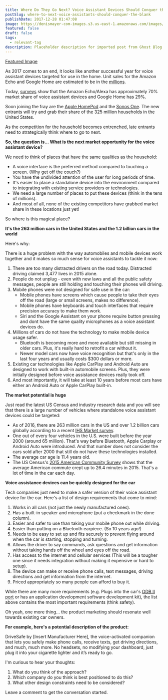```yaml
---
title: Where Do They Go Next? Voice Assistant Devices Should Conquer the ________ Market
postSlug: where-to-next-voice-assistants-should-conquer-the-blank
publishDate: 2017-12-28 01:47:08
image: https://denismayer-com-images.s3.us-east-1.amazonaws.com/images/2020/12/Voice-Assistant-Blog-Header-1.png
featured: false
draft: false
tags:
  - relevant-tag
description: Placeholder description for imported post from Ghost Blog
---
```


[Featured Image](<[../../assets/images/2020/12/Voice-Assistant-Blog-Header-1.png](https://denismayer-com-images.s3.us-east-1.amazonaws.com/images/2020/12/Voice-Assistant-Blog-Header-1.png)>)

As 2017 comes to an end, it looks like another successful year for voice assistant devices targeted for use in the home. Unit sales for the Amazon Echo and Google Home are estimated to be in the [millions](http://www.businessinsider.com/jeff-bezos-amazon-alexa-quote-2017-10).

Today, [surveys](https://www.statista.com/chart/12342/smart-speaker-shipments/) show that the Amazon Echo/Alexa has approximately 70% market share of voice assistant devices and Google Home has 29%.

Soon joining the fray are the [Apple HomePod](https://www.apple.com/homepod/) and the [Sonos One](https://www.sonos.com/en-us/shop/one.html). The new entrants will try and grab their share of the 325 million households in the United States.

As the competition for the household becomes entrenched, late entrants need to strategically think where to go to next.

**So, the question is... What is the next market opportunity for the voice assistant device?**

We need to think of places that have the same qualities as the household:

- A voice interface is the preferred method compared to touching a screen. (Why get off the couch?)
- You have the undivided attention of the user for long periods of time.
- It's easier to place a standalone device into the environment compared to integrating with existing service providers or technologies.
- We need a large number of places to put these devices (think in the tens of millions).
- And most of all, none of the existing competitors have grabbed market share in these locations just yet!

So where is this magical place?

**It's the 263 million cars in the United States and the 1.2 billion cars in the world**

Here's why:

There is a huge problem with the way automobiles and mobile devices work together and it makes so much sense for voice assistants to tackle it now:

1.  There are too many distracted drivers on the road today. Distracted driving claimed 3,477 lives in 2015 alone.
2.  People do not unplug - even with new laws and all the public safety messages, people are still holding and touching their phones will driving.
3.  Mobile phones were not designed for safe use in the car:
    - Mobile phones have screens which cause people to take their eyes off the road (large or small screens, makes no difference).
    - Mobile phones have keyboards and touch interfaces that require precision accuracy to make them work.
    - Siri and the Google Assistant on your phone require button pressing and dont have the same quality microphones as a voice assistant devices do.
4.  Millions of cars do not have the technology to make mobile device usage safer.
    - Bluetooth is becoming more and more available but still missing in older cars. Plus, it's really hard to retrofit a car without it.
    - Newer model cars now have voice recognition but that's only in the last four years and usually costs $300 dollars or more.
5.  Existing car technologies like Apple CarPlay and Android Auto are designed to work with built-in automobile screens. Plus, they were initially designed before voice assistance devices really took off.
6.  And most importantly, it will take at least 10 years before most cars have either an Android Auto or Apple CarPlay built-in.

**The market potential is huge**

Just read the latest US Census and industry research data and you will see that there is a large number of vehicles where standalone voice assistant devices could be targeted:

- As of 2016, there are 263 million cars in the US and over 1.2 billion cars globally according to a recent [IHS Market survey](http://news.ihsmarkit.com/press-release/automotive/vehicles-getting-older-average-age-light-cars-and-trucks-us-rises-again-201).
- One out of every four vehicles in the U.S. were built before the year 2000 (around 65 million). That's way before Bluetooth, Apple Carplay or Android Auto were introduced. And that number does not consider the cars sold after 2000 that still do not have these technologies installed.
- The average car age is 11.4 years old.
- The US Census's [2015 American Community Survey](https://factfinder.census.gov/faces/tableservices/jsf/pages/productview.xhtml?src=bkmk) shows that the average American commute crept up to 26.4 minutes in 2015. That's a lot of time in the car each day.

**Voice assistance devices can be quickly designed for the car**

Tech companies just need to make a safer version of their voice assistant device for the car. Here's a list of design requirements that come to mind:

1.  Works in all cars (not just the newly manufactured ones).
2.  Has a built-in speaker and microphone (put a checkmark in the done column).
3.  Easier and safer to use than taking your mobile phone out while driving.
4.  Easier than putting on a Bluetooth earpiece. (So 10 years ago!)
5.  Needs to be easy to set up and fits securely to prevent flying around when the car is starting, stopping and turning.
6.  Allows the driver to say commands, ask questions and get information without taking hands off the wheel and eyes off the road.
7.  Has access to the internet and cellular services (This will be a tougher one since it needs integration without making it expensive or hard to setup).
8.  The device can make or receive phone calls, text messages, driving directions and get information from the internet.
9.  Priced appropriately so many people can afford to buy it.

While there are many more requirements (e.g. Plugs into the car's [ODB II port](https://en.wikipedia.org/wiki/On-board_diagnostics) or has an application development software development kit), the list above contains the most important requirements (think safety).

Oh yeah, one more thing... the product marketing should resonate well towards existing car owners.

**For example, here's a potential description of the product:**

DriveSafe by \[Insert Manufacturer Here\], the voice-activated companion that lets you safely make phone calls, receive texts, get driving directions, and much, much more. No headsets, no modifying your dashboard, just plug it into your cigarette lighter and it’s ready to go.

I'm curious to hear your thoughts:

1.  What do you think of the approach?
2.  Which company do you think is best positioned to do this?
3.  What other design constraints need to be considered?

Leave a comment to get the conversation started.
